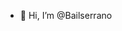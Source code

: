 - 👋 Hi, I’m @Bailserrano


<!---
Bailserrano/Bailserrano is a ✨ special ✨ repository because its `README.md` (this file) appears on your GitHub profile.
You can click the Preview link to take a look at your changes.
--->
